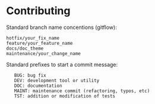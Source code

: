 # Contributing

Standard branch name concentions (gitflow):

```
hotfix/your_fix_name
feature/your_feature_name
docs/doc_theme
maintenance/your_change_name
```

Standard prefixes to start a commit message:

```
   BUG: bug fix
   DEV: development tool or utility
   DOC: documentation
   MAINT: maintenance commit (refactoring, typos, etc)
   TST: addition or modification of tests
```